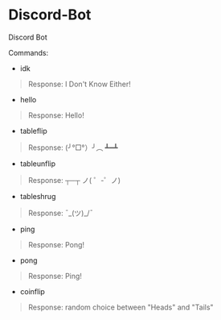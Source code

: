 # Discord-Bot
Discord Bot

Commands:
- idk
> Response: I Don't Know Either!
- hello
> Response: Hello!
- tableflip
> Response: (╯°□°）╯︵ ┻━┻
- tableunflip
> Response: ┬─┬﻿ ノ( ゜-゜ノ)
- tableshrug
> Response: ¯\_(ツ)_/¯
- ping
> Response: Pong!
- pong
> Response: Ping!
- coinflip
> Response: random choice between "Heads" and "Tails"
